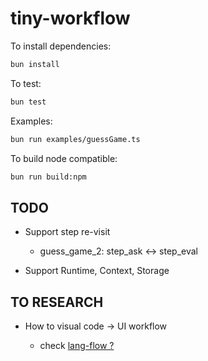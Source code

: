 # tiny-workflow

To install dependencies:

```bash
bun install
```

To test:

```bash
bun test
```

Examples:

```bash
bun run examples/guessGame.ts
```

To build node compatible:

```bash
bun run build:npm
```

## TODO

- Support step re-visit

  - guess_game_2: step_ask <-> step_eval

- Support Runtime, Context, Storage

## TO RESEARCH

- How to visual code -> UI workflow

  - check [lang-flow ? ](https://www.langflow.org/)
